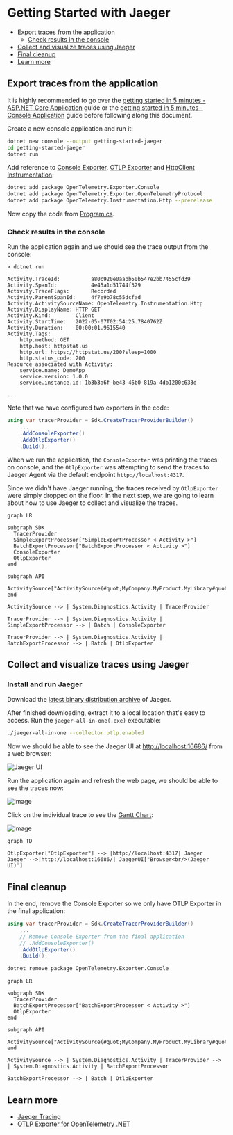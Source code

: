 # Getting Started with Jaeger

- [Export traces from the application](#export-traces-from-the-application)
  - [Check results in the console](#check-results-in-the-console)
- [Collect and visualize traces using Jaeger](#collect-and-visualize-traces-using-jaeger)
- [Final cleanup](#final-cleanup)
- [Learn more](#learn-more)

## Export traces from the application

It is highly recommended to go over the [getting started in 5 minutes - ASP.NET
Core Application](../getting-started-aspnetcore/README.md) guide or the [getting
started in 5 minutes - Console
Application](../getting-started-console/README.md) guide before following along
this document.

Create a new console application and run it:

```sh
dotnet new console --output getting-started-jaeger
cd getting-started-jaeger
dotnet run
```

Add reference to [Console
Exporter](../../../src/OpenTelemetry.Exporter.Console/README.md), [OTLP
Exporter](../../../src/OpenTelemetry.Exporter.OpenTelemetryProtocol/README.md) and
[HttpClient Instrumentation](../../../src/OpenTelemetry.Instrumentation.Http/README.md):

```sh
dotnet add package OpenTelemetry.Exporter.Console
dotnet add package OpenTelemetry.Exporter.OpenTelemetryProtocol
dotnet add package OpenTelemetry.Instrumentation.Http --prerelease
```

Now copy the code from [Program.cs](./Program.cs).

### Check results in the console

Run the application again and we should see the trace output from the console:

```text
> dotnet run

Activity.TraceId:          a80c920e0aabb50b547e2bb7455cfd39
Activity.SpanId:           4e45a1d51744f329
Activity.TraceFlags:       Recorded
Activity.ParentSpanId:     4f7e9b78c55dcfad
Activity.ActivitySourceName: OpenTelemetry.Instrumentation.Http
Activity.DisplayName: HTTP GET
Activity.Kind:        Client
Activity.StartTime:   2022-05-07T02:54:25.7840762Z
Activity.Duration:    00:00:01.9615540
Activity.Tags:
    http.method: GET
    http.host: httpstat.us
    http.url: https://httpstat.us/200?sleep=1000
    http.status_code: 200
Resource associated with Activity:
    service.name: DemoApp
    service.version: 1.0.0
    service.instance.id: 1b3b3a6f-be43-46b0-819a-4db1200c633d

...
```

Note that we have configured two exporters in the code:

```csharp
using var tracerProvider = Sdk.CreateTracerProviderBuilder()
    ...
    .AddConsoleExporter()
    .AddOtlpExporter()
    .Build();
```

When we run the application, the `ConsoleExporter` was printing the traces on
console, and the `OtlpExporter` was attempting to send the traces to Jaeger
Agent via the default endpoint `http://localhost:4317`.

Since we didn't have Jaeger running, the traces received by `OtlpExporter`
were simply dropped on the floor. In the next step, we are going to learn about
how to use Jaeger to collect and visualize the traces.

```mermaid
graph LR

subgraph SDK
  TracerProvider
  SimpleExportProcessor["SimpleExportProcessor < Activity >"]
  BatchExportProcessor["BatchExportProcessor < Activity >"]
  ConsoleExporter
  OtlpExporter
end

subgraph API
  ActivitySource["ActivitySource(#quot;MyCompany.MyProduct.MyLibrary#quot;)"]
end

ActivitySource --> | System.Diagnostics.Activity | TracerProvider

TracerProvider --> | System.Diagnostics.Activity | SimpleExportProcessor --> | Batch | ConsoleExporter

TracerProvider --> | System.Diagnostics.Activity | BatchExportProcessor --> | Batch | OtlpExporter
```

## Collect and visualize traces using Jaeger

### Install and run Jaeger

Download the [latest binary distribution
archive](https://www.jaegertracing.io/download/) of Jaeger.

After finished downloading, extract it to a local location that's easy to
access. Run the `jaeger-all-in-one(.exe)` executable:

```sh
./jaeger-all-in-one --collector.otlp.enabled
```

Now we should be able to see the Jaeger UI at
[http://localhost:16686/](http://localhost:16686/) from a web browser:

![Jaeger UI](https://user-images.githubusercontent.com/17327289/167234463-1e172ed6-df8e-44bf-8a41-f76efd502394.png)

Run the application again and refresh the web page, we should be able to see the
traces now:

![image](https://user-images.githubusercontent.com/17327289/167234922-32e7828a-3a68-4d11-84e9-87f542b99447.png)

Click on the individual trace to see the [Gantt
Chart](https://en.wikipedia.org/wiki/Gantt_chart):

![image](https://user-images.githubusercontent.com/17327289/167234792-c53413a1-0e9f-4ec9-8435-5a0c79681c7e.png)

```mermaid
graph TD

OtlpExporter["OtlpExporter"] --> |http://localhost:4317| Jaeger
Jaeger -->|http://localhost:16686/| JaegerUI["Browser<br/>(Jaeger UI)"]
```

## Final cleanup

In the end, remove the Console Exporter so we only have OTLP Exporter in the
final application:

```csharp
using var tracerProvider = Sdk.CreateTracerProviderBuilder()
    ...
    // Remove Console Exporter from the final application
    // .AddConsoleExporter()
    .AddOtlpExporter()
    .Build();
```

```sh
dotnet remove package OpenTelemetry.Exporter.Console
```

```mermaid
graph LR

subgraph SDK
  TracerProvider
  BatchExportProcessor["BatchExportProcessor < Activity >"]
  OtlpExporter
end

subgraph API
  ActivitySource["ActivitySource(#quot;MyCompany.MyProduct.MyLibrary#quot;)"]
end

ActivitySource --> | System.Diagnostics.Activity | TracerProvider --> | System.Diagnostics.Activity | BatchExportProcessor

BatchExportProcessor --> | Batch | OtlpExporter
```

## Learn more

- [Jaeger Tracing](https://www.jaegertracing.io/)
- [OTLP Exporter for OpenTelemetry
  .NET](../../../src/OpenTelemetry.Exporter.OpenTelemetryProtocol/README.md)
